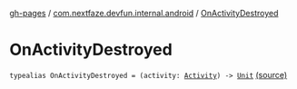 [gh-pages](../index.md) / [com.nextfaze.devfun.internal.android](index.md) / [OnActivityDestroyed](./-on-activity-destroyed.md)

# OnActivityDestroyed

`typealias OnActivityDestroyed = (activity: `[`Activity`](https://developer.android.com/reference/android/app/Activity.html)`) -> `[`Unit`](https://kotlinlang.org/api/latest/jvm/stdlib/kotlin/-unit/index.html) [(source)](https://github.com/NextFaze/dev-fun/tree/master/devfun-internal/src/main/java/com/nextfaze/devfun/internal/android/ActivityCallbacks.kt#L14)